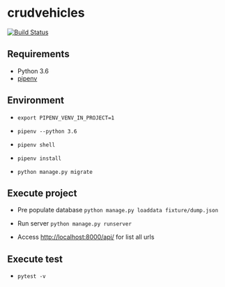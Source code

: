 # crudvehicles
[![Build Status](https://app.travis-ci.com/victtorvpb/crudvehicles.svg?branch=main)](https://app.travis-ci.com/victtorvpb/crudvehicles)
## Requirements
* Python 3.6
* [pipenv](https://docs.pipenv.org/)

## Environment
* `export PIPENV_VENV_IN_PROJECT=1`
* `pipenv --python 3.6`
* `pipenv shell`
* `pipenv install`

* `python manage.py migrate`

## Execute project

* Pre populate database `python manage.py loaddata fixture/dump.json`

* Run server `python manage.py runserver`

* Access [http://localhost:8000/api/](http://localhost:8000/api/) for list all urls

## Execute test
* `pytest -v `
